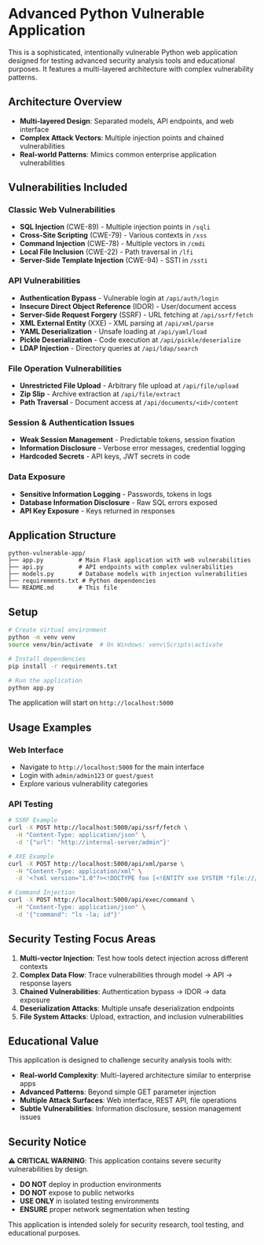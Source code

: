 # Advanced Python Vulnerable Application

This is a sophisticated, intentionally vulnerable Python web application designed for testing advanced security analysis tools and educational purposes. It features a multi-layered architecture with complex vulnerability patterns.

## Architecture Overview

- **Multi-layered Design**: Separated models, API endpoints, and web interface
- **Complex Attack Vectors**: Multiple injection points and chained vulnerabilities
- **Real-world Patterns**: Mimics common enterprise application vulnerabilities

## Vulnerabilities Included

### Classic Web Vulnerabilities
- **SQL Injection** (CWE-89) - Multiple injection points in `/sqli`
- **Cross-Site Scripting** (CWE-79) - Various contexts in `/xss`
- **Command Injection** (CWE-78) - Multiple vectors in `/cmdi`
- **Local File Inclusion** (CWE-22) - Path traversal in `/lfi`
- **Server-Side Template Injection** (CWE-94) - SSTI in `/ssti`

### API Vulnerabilities
- **Authentication Bypass** - Vulnerable login at `/api/auth/login`
- **Insecure Direct Object Reference** (IDOR) - User/document access
- **Server-Side Request Forgery** (SSRF) - URL fetching at `/api/ssrf/fetch`
- **XML External Entity** (XXE) - XML parsing at `/api/xml/parse`
- **YAML Deserialization** - Unsafe loading at `/api/yaml/load`
- **Pickle Deserialization** - Code execution at `/api/pickle/deserialize`
- **LDAP Injection** - Directory queries at `/api/ldap/search`

### File Operation Vulnerabilities
- **Unrestricted File Upload** - Arbitrary file upload at `/api/file/upload`
- **Zip Slip** - Archive extraction at `/api/file/extract`
- **Path Traversal** - Document access at `/api/documents/<id>/content`

### Session & Authentication Issues
- **Weak Session Management** - Predictable tokens, session fixation
- **Information Disclosure** - Verbose error messages, credential logging
- **Hardcoded Secrets** - API keys, JWT secrets in code

### Data Exposure
- **Sensitive Information Logging** - Passwords, tokens in logs
- **Database Information Disclosure** - Raw SQL errors exposed
- **API Key Exposure** - Keys returned in responses

## Application Structure

```
python-vulnerable-app/
├── app.py          # Main Flask application with web vulnerabilities
├── api.py          # API endpoints with complex vulnerabilities  
├── models.py       # Database models with injection vulnerabilities
├── requirements.txt # Python dependencies
└── README.md       # This file
```

## Setup

```bash
# Create virtual environment
python -m venv venv
source venv/bin/activate  # On Windows: venv\Scripts\activate

# Install dependencies
pip install -r requirements.txt

# Run the application
python app.py
```

The application will start on `http://localhost:5000`

## Usage Examples

### Web Interface
- Navigate to `http://localhost:5000` for the main interface
- Login with `admin/admin123` or `guest/guest`
- Explore various vulnerability categories

### API Testing
```bash
# SSRF Example
curl -X POST http://localhost:5000/api/ssrf/fetch \
  -H "Content-Type: application/json" \
  -d '{"url": "http://internal-server/admin"}'

# XXE Example  
curl -X POST http://localhost:5000/api/xml/parse \
  -H "Content-Type: application/xml" \
  -d '<?xml version="1.0"?><!DOCTYPE foo [<!ENTITY xxe SYSTEM "file:///etc/passwd">]><root>&xxe;</root>'

# Command Injection
curl -X POST http://localhost:5000/api/exec/command \
  -H "Content-Type: application/json" \
  -d '{"command": "ls -la; id"}'
```

## Security Testing Focus Areas

1. **Multi-vector Injection**: Test how tools detect injection across different contexts
2. **Complex Data Flow**: Trace vulnerabilities through model -> API -> response layers  
3. **Chained Vulnerabilities**: Authentication bypass -> IDOR -> data exposure
4. **Deserialization Attacks**: Multiple unsafe deserialization endpoints
5. **File System Attacks**: Upload, extraction, and inclusion vulnerabilities

## Educational Value

This application is designed to challenge security analysis tools with:
- **Real-world Complexity**: Multi-layered architecture similar to enterprise apps
- **Advanced Patterns**: Beyond simple GET parameter injection
- **Multiple Attack Surfaces**: Web interface, REST API, file operations
- **Subtle Vulnerabilities**: Information disclosure, session management issues

## Security Notice

⚠️ **CRITICAL WARNING**: This application contains severe security vulnerabilities by design. 

- **DO NOT** deploy in production environments
- **DO NOT** expose to public networks
- **USE ONLY** in isolated testing environments
- **ENSURE** proper network segmentation when testing

This application is intended solely for security research, tool testing, and educational purposes.